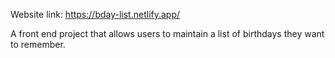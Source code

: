 Website link: https://bday-list.netlify.app/

A front end project that allows users to maintain a list of birthdays they want to remember.